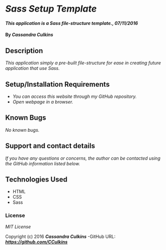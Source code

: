 # _Sass Setup Template_

#### _This application is a Sass file-structure template., 07/11/2016_

#### By _**Cassandra Culkins**_

## Description

_This application simply a pre-built file-structure for ease in creating future application that use Sass._

## Setup/Installation Requirements

* _You can access this website through my GitHub repository._
* _Open webpage in a browser._

## Known Bugs

_No known bugs._

## Support and contact details

_If you have any questions or concerns, the author can be contacted using the GitHub information listed below._

## Technologies Used

* HTML
* CSS
* Sass

### License

*MIT License*

Copyright (c) 2016 **_Cassandra Culkins_**
-GitHub URL: **_https://github.com/CCulkins_** 
